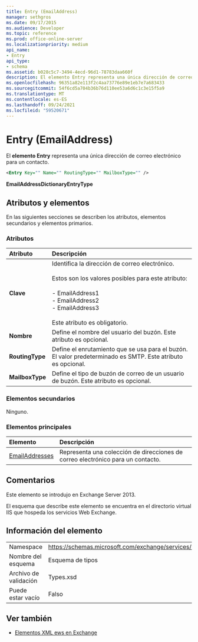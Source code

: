 ```yaml
---
title: Entry (EmailAddress)
manager: sethgros
ms.date: 09/17/2015
ms.audience: Developer
ms.topic: reference
ms.prod: office-online-server
ms.localizationpriority: medium
api_name:
- Entry
api_type:
- schema
ms.assetid: b028c5c7-3494-4ecd-96d1-78783daa660f
description: El elemento Entry representa una única dirección de correo electrónico para un contacto.
ms.openlocfilehash: 96351a82e113f2c4aa73776e89e1eb7e7a683433
ms.sourcegitcommit: 54f6cd5a704b36b76d110ee53a6d6c1c3e15f5a9
ms.translationtype: MT
ms.contentlocale: es-ES
ms.lasthandoff: 09/24/2021
ms.locfileid: "59520671"
---
```

# <a name="entry-emailaddress"></a>Entry (EmailAddress)

El **elemento Entry** representa una única dirección de correo electrónico para un contacto. 
  
```XML
<Entry Key="" Name="" RoutingType="" MailboxType="" />
```

**EmailAddressDictionaryEntryType**

## <a name="attributes-and-elements"></a>Atributos y elementos

En las siguientes secciones se describen los atributos, elementos secundarios y elementos primarios.
  
### <a name="attributes"></a>Atributos

|**Atributo**|**Descripción**|
|:-----|:-----|
|**Clave** <br/> | Identifica la dirección de correo electrónico.<br/><br/>Estos son los valores posibles para este atributo:<br/><br/>- EmailAddress1  <br/>- EmailAddress2  <br/>- EmailAddress3 <br/><br/>  Este atributo es obligatorio.  <br/> |
|**Nombre** <br/> |Define el nombre del usuario del buzón. Este atributo es opcional.  <br/> |
|**RoutingType** <br/> |Define el enrutamiento que se usa para el buzón. El valor predeterminado es SMTP. Este atributo es opcional.  <br/> |
|**MailboxType** <br/> |Define el tipo de buzón de correo de un usuario de buzón. Este atributo es opcional.  <br/> |
   
### <a name="child-elements"></a>Elementos secundarios

Ninguno.
  
### <a name="parent-elements"></a>Elementos principales

|**Elemento**|**Descripción**|
|:-----|:-----|
|[EmailAddresses](emailaddresses.md) <br/> |Representa una colección de direcciones de correo electrónico para un contacto.  <br/> |
   
## <a name="remarks"></a>Comentarios

Este elemento se introdujo en Exchange Server 2013.
  
El esquema que describe este elemento se encuentra en el directorio virtual IIS que hospeda los servicios Web Exchange.
  
## <a name="element-information"></a>Información del elemento

|||
|:-----|:-----|
|Namespace  <br/> |https://schemas.microsoft.com/exchange/services/2006/types  <br/> |
|Nombre del esquema  <br/> |Esquema de tipos  <br/> |
|Archivo de validación  <br/> |Types.xsd  <br/> |
|Puede estar vacío  <br/> |Falso  <br/> |
   
## <a name="see-also"></a>Ver también

- [Elementos XML ews en Exchange](ews-xml-elements-in-exchange.md)

